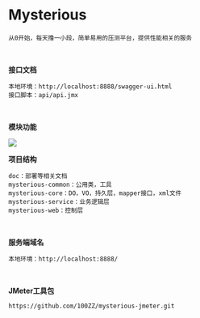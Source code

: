 # Mysterious
```
从0开始，每天撸一小段，简单易用的压测平台，提供性能相关的服务
```
<br> 

**接口文档**
```
本地环境：http://localhost:8888/swagger-ui.html
接口脚本：api/api.jmx
```
<br>

**模块功能**
<br>

![](../../Documents/流程图/mysterious.png)
<br>

**项目结构**
```
doc：部署等相关文档
mysterious-common：公用类，工具
mysterious-core：DO，VO，持久层，mapper接口，xml文件
mysterious-service：业务逻辑层
mysterious-web：控制层
```
<br> 

**服务端域名**
```
本地环境：http://localhost:8888/
```
<br>

**JMeter工具包**
```
https://github.com/100ZZ/mysterious-jmeter.git
```